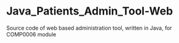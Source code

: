 # Java_Patients_Admin_Tool-Web
Source code of web based administration tool, written in Java, for COMP0006 module
